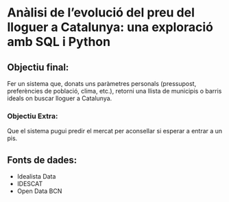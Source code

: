 # Anàlisi de l’evolució del preu del lloguer a Catalunya: una exploració amb SQL i Python

## Objectiu final: 
Fer un sistema que, donats uns paràmetres personals (pressupost, preferències de població, clima, etc.), retorni una llista de municipis o barris ideals on buscar lloguer a Catalunya.
### Objectiu Extra:
Que el sistema pugui predir el mercat per aconsellar si esperar a entrar a un pis.

## Fonts de dades:
- Idealista Data
- IDESCAT
- Open Data BCN
